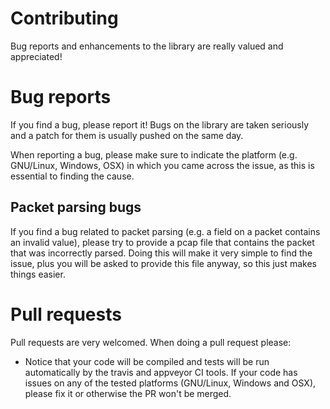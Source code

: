 # Contributing

Bug reports and enhancements to the library are really valued and appreciated!

# Bug reports

If you find a bug, please report it! Bugs on the library are taken seriously 
and a patch for them is usually pushed on the same day. 

When reporting a bug, please make sure to indicate the platform (e.g. GNU/Linux, Windows, OSX)
in which you came across the issue, as this is essential to finding the cause.

## Packet parsing bugs

If you find a bug related to packet parsing (e.g. a field on a packet contains an 
invalid value), please try to provide a pcap file that contains the packet that
was incorrectly parsed. Doing this will make it very simple to find the issue, plus
you will be asked to provide this file anyway, so this just makes things
easier.

# Pull requests

Pull requests are very welcomed. When doing a pull request please:

* Notice that your code will be compiled and tests will be run automatically by the travis and 
appveyor CI tools. If your code has issues on any of the tested platforms (GNU/Linux, Windows
and OSX), please fix it or otherwise the PR won't be merged. 
